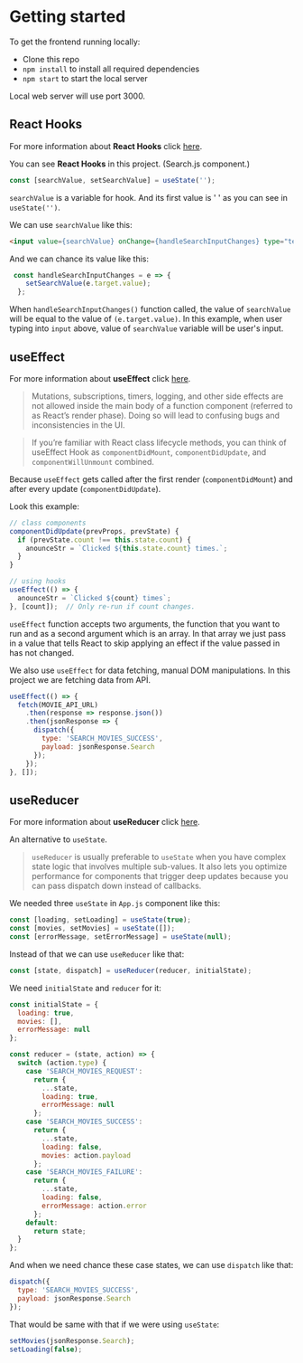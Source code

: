 # Getting started

To get the frontend running locally:

- Clone this repo
- `npm install` to install all required dependencies
- `npm start` to start the local server

Local web server will use port 3000.

## React Hooks

For more information about **React Hooks** click [here](https://reactjs.org/blog/2019/02/06/react-v16.8.0.html).

You can see **React Hooks** in this project. (Search.js component.)

```javascript
const [searchValue, setSearchValue] = useState('');
```

`searchValue` is a variable for hook. And its first value is ' ' as you can see in `useState('')`.

We can use `searchValue` like this:

```HTML
<input value={searchValue} onChange={handleSearchInputChanges} type="text" />
```

And we can chance its value like this:

```Javascript
 const handleSearchInputChanges = e => {
    setSearchValue(e.target.value);
  };
```

When `handleSearchInputChanges()` function called, the value of `searchValue` will be equal to the value of `(e.target.value)`. In this example, when user typing into `input` above, value of `searchValue` variable will be user's input.

## useEffect

For more information about **useEffect** click [here](https://reactjs.org/docs/hooks-reference.html#useeffect).

> Mutations, subscriptions, timers, logging, and other side effects are not allowed inside the main body of a function component (referred to as React’s render phase). Doing so will lead to confusing bugs and inconsistencies in the UI.

> If you’re familiar with React class lifecycle methods, you can think of useEffect Hook as `componentDidMount`, `componentDidUpdate`, and `componentWillUnmount` combined.

Because `useEffect` gets called after the first render (`componentDidMount`) and after every update (`componentDidUpdate`).

Look this example:

```javascript
// class components
componentDidUpdate(prevProps, prevState) {
  if (prevState.count !== this.state.count) {
    anounceStr = `Clicked ${this.state.count} times.`;
  }
}

// using hooks
useEffect(() => {
  anounceStr = `Clicked ${count} times`;
}, [count]);  // Only re-run if count changes.
```

`useEffect` function accepts two arguments, the function that you want to run and as a second argument which is an array. In that array we just pass in a value that tells React to skip applying an effect if the value passed in has not changed.

We also use `useEffect` for data fetching, manual DOM manipulations. In this project we are fetching data from APİ.

```javascript
useEffect(() => {
  fetch(MOVIE_API_URL)
    .then(response => response.json())
    .then(jsonResponse => {
      dispatch({
        type: 'SEARCH_MOVIES_SUCCESS',
        payload: jsonResponse.Search
      });
    });
}, []);
```

## useReducer

For more information about **useReducer** click [here](https://reactjs.org/docs/hooks-reference.html#usereducer).

An alternative to `useState`.

> `useReducer` is usually preferable to `useState` when you have complex state logic that involves multiple sub-values. It also lets you optimize performance for components that trigger deep updates because you can pass dispatch down instead of callbacks.

We needed three `useState` in `App.js` component like this:

```javascript
const [loading, setLoading] = useState(true);
const [movies, setMovies] = useState([]);
const [errorMessage, setErrorMessage] = useState(null);
```

Instead of that we can use `useReducer` like that:

```javascript
const [state, dispatch] = useReducer(reducer, initialState);
```

We need `initialState` and `reducer` for it:

```javascript
const initialState = {
  loading: true,
  movies: [],
  errorMessage: null
};
```

```javascript
const reducer = (state, action) => {
  switch (action.type) {
    case 'SEARCH_MOVIES_REQUEST':
      return {
        ...state,
        loading: true,
        errorMessage: null
      };
    case 'SEARCH_MOVIES_SUCCESS':
      return {
        ...state,
        loading: false,
        movies: action.payload
      };
    case 'SEARCH_MOVIES_FAILURE':
      return {
        ...state,
        loading: false,
        errorMessage: action.error
      };
    default:
      return state;
  }
};
```

And when we need chance these case states, we can use `dispatch` like that:

```javascript
dispatch({
  type: 'SEARCH_MOVIES_SUCCESS',
  payload: jsonResponse.Search
});
```

That would be same with that if we were using `useState`:

```javascript
setMovies(jsonResponse.Search);
setLoading(false);
```
